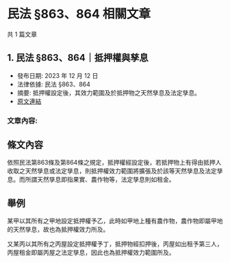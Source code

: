 # 民法 §863、864 相關文章

共 1 篇文章

## 1. 民法 §863、864｜抵押權與孳息

- 發布日期: 2023 年 12 月 12 日
- 法律依據: 民法 §863、864
- 摘要: 抵押權設定後，其效力範圍及於抵押物之天然孳息及法定孳息。
- [原文連結](https://www.jasper-realestate.com/%e6%b0%91%e6%b3%95-863864%e6%8a%b5%e6%8a%bc%e6%ac%8a%e8%88%87_%e5%ad%b3%e6%81%af/)

### 文章內容:

## 條文內容

依照民法第863條及第864條之規定，抵押權經設定後，若抵押物上有得由抵押人收取之天然孳息或法定孳息，則抵押權效力範圍將擴張及於該等天然孳息及法定孳息。而所謂天然孳息即指果實、農作物等，法定孳息則如租金。

## 舉例

某甲以其所有之甲地設定抵押權予乙，此時如甲地上種有農作物，農作物即屬甲地的天然孳息，故也為抵押權效力所及。

又某丙以其所有之丙屋設定抵押權予丁，抵押物經扣押後，丙屋如出租予第三人，丙屋租金即屬丙屋之法定孳息，因此也為抵押權效力範圍所及。